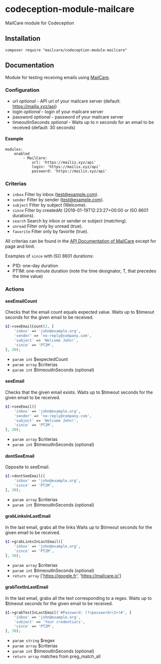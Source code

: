 # codeception-module-mailcare

MailCare module for Codeception 

## Installation

```
composer require "mailcare/codeception-module-mailcare"
```

## Documentation

Module for testing receiving emails using [MailCare](https://mailcare.io).

### Configuration

* url *optional* - API url of your mailcare server (default: https://mailix.xyz/api)
* login *optional* - login of your mailcare server
* password *optional* - password of your mailcare server
* timeoutInSeconds *optional* - Waits up to n seconds for an email to be received (default: 30 seconds)

#### Example
```
modules:
    enabled
        - MailCare:
            url: 'https://mailix.xyz/api'
            login: 'https://mailix.xyz/api'
            password: 'https://mailix.xyz/api'
```

### Criterias

 * `inbox`      Filter by inbox (test@example.com).
 * `sender`     Filter by sender (test@example.com).
 * `subject`    Filter by subject (Welcome).
 * `since`      Filter by createdAt (2018-01-19T12:23:27+00:00 or ISO 8601 durations).
 * `search`     Search by inbox or sender or subject (matching).
 * `unread`     Filter only by unread (true).
 * `favorite`   Filter only by favorite (true).

All criterias can be found in the [API Documentation of MailCare](https://mailcare.docs.apiary.io) except for page and limit.

Examples of `since` with ISO 8601 durations:
* P1D: one-day duration
* PT1M: one-minute duration (note the time designator, T, that precedes the time value)

### Actions

#### seeEmailCount

Checks that the email count equals expected value.
Waits up to $timeout seconds for the given email to be received.

```php
$I->seeEmailCount(2, [
    'inbox' => 'john@example.org',
    'sender' => 'no-reply@company.com',
    'subject' => 'Welcome John!',
    'since' => 'PT2M',
], 30);
```

 * `param int`      $expectedCount
 * `param array`    $criterias
 * `param int`      $timeoutInSeconds (optional)

#### seeEmail

Checks that the given email exists.
Waits up to $timeout seconds for the given email to be received.

```php
$I->seeEmail([
    'inbox' => 'john@example.org',
    'sender' => 'no-reply@company.com',
    'subject' => 'Welcome John!',
    'since' => 'PT2M',
], 30);
```

 * `param array`    $criterias
 * `param int`      $timeoutInSeconds (optional)
 
#### dontSeeEmail

Opposite to seeEmail.

```php
$I->dontSeeEmail([
    'inbox' => 'john@example.org',
    'since' => 'PT2M',
], 30);
```

 * `param array`    $criterias
 * `param int`      $timeoutInSeconds (optional)

#### grabLinksInLastEmail

In the last email, grabs all the links
Waits up to $timeout seconds for the given email to be received.

```php
$I->grabLinksInLastEmail([
    'inbox' => 'john@example.org',
    'since' => 'PT2M',
], 30);
```

 * `param array`    $criterias
 * `param int`      $timeoutInSeconds (optional)
 * `return array`   ['https://google.fr', 'https://mailcare.io']


#### grabTextInLastEmail

In the last email, grabs all the text corresponding to a regex.
Waits up to $timeout seconds for the given email to be received.

```php
$I->grabTextInLastEmail('#Password: (?<password>\S+)#', [
    'inbox' => 'john@example.org',
    'subject' => 'Your credentials',
    'since' => 'PT2M',
], 30);
```

 * `param string`   $regex
 * `param array`    $criterias
 * `param int`      $timeoutInSeconds (optional)
 * `return array`   matches from preg_match_all
